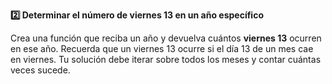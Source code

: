 <strong>2️⃣ Determinar el número de viernes 13 en un año específico</strong>

Crea una función que reciba un año y devuelva cuántos <strong>viernes 13</strong> ocurren en ese año. Recuerda que un viernes 13 ocurre si el día 13 de un mes cae en viernes. Tu solución debe iterar sobre todos los meses y contar cuántas veces sucede.